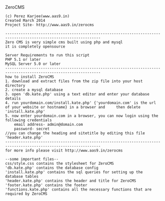 ZeroCMS

	(c) Perez Karjee(www.aas9.in)
	Created March 2014
	Project Site- http://www.aas9.in/zerocms
	
	-----------------------------------------------------------------------------------------------------------------
	Zero CMS is very simple cms built using php and mysql
	it is completely opensource

	Server Requirements to run this script
	PHP 5.1 or later
	MySQL Server 5.0 or later
	-----------------------------------------------------------------------------------------------------------------
	how to install ZeroCMS
	1. download and extract files from the zip file into your host directory
	2. create a mysql database
	3. open 'db.kate.php' using a text editor and enter your database details
	4. run yourdomain.com/install.kate.php' {'yourdomain.com' is the url of your website or hostname} in a browser and 	   then delete 'install.kate.php'
	5. now enter yourdomain.com in a browser, you can now login using the following credentials
		email address- admin@domain.com
		password- secret
	//you can change the heading and sitetitle by editing this file 'header.kate.php'
	-----------------------------------------------------------------------------------------------------------------
	for more info please visit http://www.aas9.in/zerocms
	
	--some important files--
	css/style.css contains the stylesheet for ZeroCMS
	'db.kate.php' contains the database config
	'install.kate.php' contains the sql queries for setting up the database tables
	'header.kate.php' contains the header and title for ZeroCMS
	'footer.kate.php' contains the footer
	'functions.kate.php' contains all the necessary functions that are required by ZeroCMS
